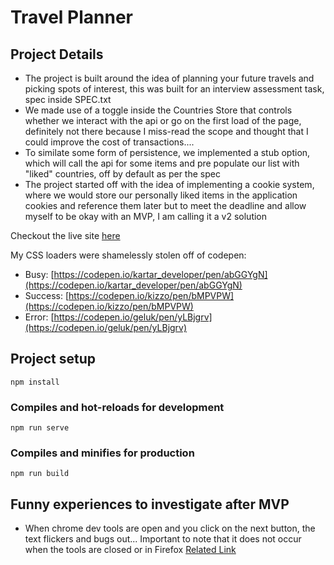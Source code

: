 # Travel Planner

## Project Details
* The project is built around the idea of planning your future travels and picking spots of interest, this was built for an interview assessment task, spec inside SPEC.txt
* We made use of a toggle inside the Countries Store that controls whether we interact with the api or go on the first load of the page, definitely not there because I miss-read the scope and thought that I could improve the cost of transactions.... 
* To similate some form of persistence, we implemented a stub option, which will call the api for some items and pre populate our list with "liked" countries, off by default as per the spec
* The project started off with the idea of implementing a cookie system, where we would store our personally liked items in the application cookies and reference them later but to meet the deadline and allow myself to be okay with an MVP, I am calling it a v2 solution

Checkout the live site [here](https://www.google.com)

My CSS loaders were shamelessly stolen off of codepen:
* Busy: [https://codepen.io/kartar_developer/pen/abGGYgN](https://codepen.io/kartar_developer/pen/abGGYgN)
* Success: [https://codepen.io/kizzo/pen/bMPVPW](https://codepen.io/kizzo/pen/bMPVPW)
* Error: [https://codepen.io/geluk/pen/yLBjgrv](https://codepen.io/geluk/pen/yLBjgrv)

## Project setup
```
npm install
```

### Compiles and hot-reloads for development
```
npm run serve
```

### Compiles and minifies for production
```
npm run build
```

## Funny experiences to investigate after MVP
* When chrome dev tools are open and you click on the next button, the text flickers and bugs out... Important to note that it does not occur when the tools are closed or in Firefox [Related Link](https://css-tricks.com/forums/topic/can-i-stop-flickering-on-hover/)
